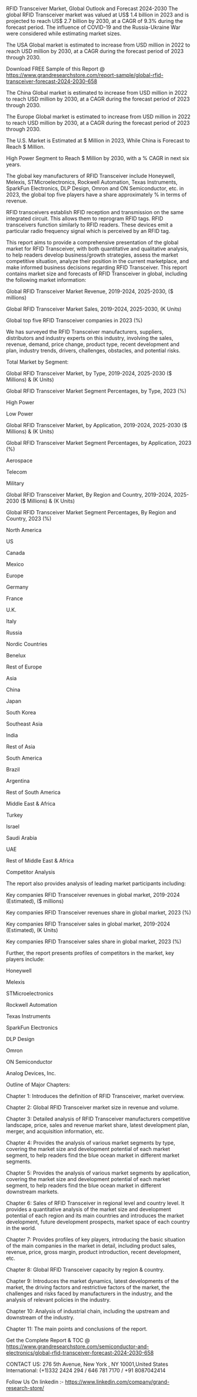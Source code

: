 RFID Transceiver Market, Global Outlook and Forecast 2024-2030
The global RFID Transceiver market was valued at US$ 1.4 billion in 2023 and is projected to reach US$ 2.7 billion by 2030, at a CAGR of 9.3% during the forecast period. The influence of COVID-19 and the Russia-Ukraine War were considered while estimating market sizes.

The USA Global market is estimated to increase from USD million in 2022 to reach USD million by 2030, at a CAGR during the forecast period of 2023 through 2030.

Download FREE Sample of this Report @ https://www.grandresearchstore.com/report-sample/global-rfid-transceiver-forecast-2024-2030-658

The China Global market is estimated to increase from USD million in 2022 to reach USD million by 2030, at a CAGR during the forecast period of 2023 through 2030.

The Europe Global market is estimated to increase from USD million in 2022 to reach USD million by 2030, at a CAGR during the forecast period of 2023 through 2030.

The U.S. Market is Estimated at $ Million in 2023, While China is Forecast to Reach $ Million.

High Power Segment to Reach $ Million by 2030, with a % CAGR in next six years.

The global key manufacturers of RFID Transceiver include Honeywell, Melexis, STMicroelectronics, Rockwell Automation, Texas Instruments, SparkFun Electronics, DLP Design, Omron and ON Semiconductor, etc. in 2023, the global top five players have a share approximately % in terms of revenue.

RFID transceivers establish RFID reception and transmission on the same integrated circuit. This allows them to reprogram RFID tags. RFID transceivers function similarly to RFID readers. These devices emit a particular radio frequency signal which is perceived by an RFID tag.

This report aims to provide a comprehensive presentation of the global market for RFID Transceiver, with both quantitative and qualitative analysis, to help readers develop business/growth strategies, assess the market competitive situation, analyze their position in the current marketplace, and make informed business decisions regarding RFID Transceiver. This report contains market size and forecasts of RFID Transceiver in global, including the following market information:

Global RFID Transceiver Market Revenue, 2019-2024, 2025-2030, ($ millions)

Global RFID Transceiver Market Sales, 2019-2024, 2025-2030, (K Units)

Global top five RFID Transceiver companies in 2023 (%)

We has surveyed the RFID Transceiver manufacturers, suppliers, distributors and industry experts on this industry, involving the sales, revenue, demand, price change, product type, recent development and plan, industry trends, drivers, challenges, obstacles, and potential risks.

Total Market by Segment:

Global RFID Transceiver Market, by Type, 2019-2024, 2025-2030 ($ Millions) & (K Units)

Global RFID Transceiver Market Segment Percentages, by Type, 2023 (%)

High Power

Low Power

Global RFID Transceiver Market, by Application, 2019-2024, 2025-2030 ($ Millions) & (K Units)

Global RFID Transceiver Market Segment Percentages, by Application, 2023 (%)

Aerospace

Telecom

Military

Global RFID Transceiver Market, By Region and Country, 2019-2024, 2025-2030 ($ Millions) & (K Units)

Global RFID Transceiver Market Segment Percentages, By Region and Country, 2023 (%)

North America

US

Canada

Mexico

Europe

Germany

France

U.K.

Italy

Russia

Nordic Countries

Benelux

Rest of Europe

Asia

China

Japan

South Korea

Southeast Asia

India

Rest of Asia

South America

Brazil

Argentina

Rest of South America

Middle East & Africa

Turkey

Israel

Saudi Arabia

UAE

Rest of Middle East & Africa

Competitor Analysis

The report also provides analysis of leading market participants including:

Key companies RFID Transceiver revenues in global market, 2019-2024 (Estimated), ($ millions)

Key companies RFID Transceiver revenues share in global market, 2023 (%)

Key companies RFID Transceiver sales in global market, 2019-2024 (Estimated), (K Units)

Key companies RFID Transceiver sales share in global market, 2023 (%)

Further, the report presents profiles of competitors in the market, key players include:

Honeywell

Melexis

STMicroelectronics

Rockwell Automation

Texas Instruments

SparkFun Electronics

DLP Design

Omron

ON Semiconductor

Analog Devices, Inc.

Outline of Major Chapters:

Chapter 1: Introduces the definition of RFID Transceiver, market overview.

Chapter 2: Global RFID Transceiver market size in revenue and volume.

Chapter 3: Detailed analysis of RFID Transceiver manufacturers competitive landscape, price, sales and revenue market share, latest development plan, merger, and acquisition information, etc.

Chapter 4: Provides the analysis of various market segments by type, covering the market size and development potential of each market segment, to help readers find the blue ocean market in different market segments.

Chapter 5: Provides the analysis of various market segments by application, covering the market size and development potential of each market segment, to help readers find the blue ocean market in different downstream markets.

Chapter 6: Sales of RFID Transceiver in regional level and country level. It provides a quantitative analysis of the market size and development potential of each region and its main countries and introduces the market development, future development prospects, market space of each country in the world.

Chapter 7: Provides profiles of key players, introducing the basic situation of the main companies in the market in detail, including product sales, revenue, price, gross margin, product introduction, recent development, etc.

Chapter 8: Global RFID Transceiver capacity by region & country.

Chapter 9: Introduces the market dynamics, latest developments of the market, the driving factors and restrictive factors of the market, the challenges and risks faced by manufacturers in the industry, and the analysis of relevant policies in the industry.

Chapter 10: Analysis of industrial chain, including the upstream and downstream of the industry.

Chapter 11: The main points and conclusions of the report.

Get the Complete Report & TOC @ https://www.grandresearchstore.com/semiconductor-and-electronics/global-rfid-transceiver-forecast-2024-2030-658

CONTACT US:
276 5th Avenue, New York , NY 10001,United States
International: (+1)332 2424 294 / 646 781 7170 / +91 8087042414

Follow Us On linkedin :- https://www.linkedin.com/company/grand-research-store/

